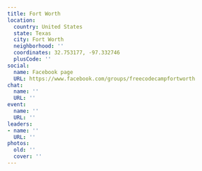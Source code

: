 ```yaml
---
title: Fort Worth
location:
  country: United States
  state: Texas
  city: Fort Worth
  neighborhood: ''
  coordinates: 32.753177, -97.332746
  plusCode: ''
social:
  name: Facebook page
  URL: https://www.facebook.com/groups/freecodecampfortworth
chat:
  name: ''
  URL: ''
event:
  name: ''
  URL: ''
leaders:
- name: ''
  URL: ''
photos:
  old: ''
  cover: ''
---
```

